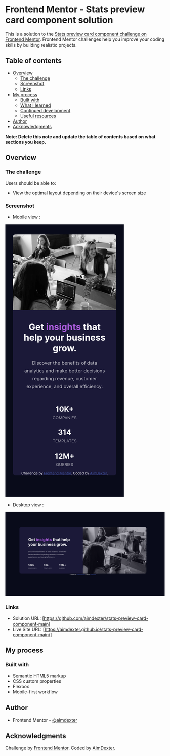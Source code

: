 # Frontend Mentor - Stats preview card component solution

This is a solution to the [Stats preview card component challenge on Frontend Mentor](https://www.frontendmentor.io/challenges/stats-preview-card-component-8JqbgoU62). Frontend Mentor challenges help you improve your coding skills by building realistic projects. 

## Table of contents

- [Overview](#overview)
  - [The challenge](#the-challenge)
  - [Screenshot](#screenshot)
  - [Links](#links)
- [My process](#my-process)
  - [Built with](#built-with)
  - [What I learned](#what-i-learned)
  - [Continued development](#continued-development)
  - [Useful resources](#useful-resources)
- [Author](#author)
- [Acknowledgments](#acknowledgments)

**Note: Delete this note and update the table of contents based on what sections you keep.**

## Overview

### The challenge

Users should be able to:

- View the optimal layout depending on their device's screen size

### Screenshot

- Mobile view :

![](./images/screenshot.jpg)

- Desktop view :

![](./images/Desktop_preview.jpg)


### Links

- Solution URL: [https://github.com/aimdexter/stats-preview-card-component-main]
- Live Site URL: [https://aimdexter.github.io/stats-preview-card-component-main/]

## My process

### Built with

- Semantic HTML5 markup
- CSS custom properties
- Flexbox
- Mobile-first workflow

## Author

- Frontend Mentor - [@aimdexter](https://www.frontendmentor.io/profile/aimdexter)


## Acknowledgments

  Challenge by <a href="https://www.frontendmentor.io?ref=challenge" target="_blank">Frontend Mentor</a>.
  Coded by <a href="https://github.com/aimdexter/">AimDexter</a>.
